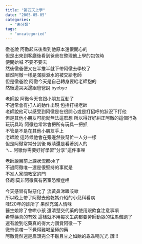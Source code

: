 ```yaml
---
title: "第四天上學"
date: "2005-05-05"
categories: 
  - "未分類"
tags: 
  - "uncategoried"
---
```


徹爸說 阿徹起床後看到他原本還很開心的  
但是出來到客廳後看到爸爸在整理他上學的包包時  
便開始喊 不要不要去  
然後徹爸便又在半推半就下帶阿徹去學校了  
雖然阿徹一樣是滿臉淚水的被交給老師  
但是徹爸說 阿徹今天是自己轉身要給老師抱的  
然後邊哭哭邊跟爸爸說 byebye

老師說 阿徹今天會跟小朋友互動了  
不過常會有打人的動作出現 包括打楊老師  
老師說他可以感受到阿徹是在很開心或是打招呼的狀況下打他  
但是其他小朋友可能就無法這麼想 所以得好好糾正阿徹的這個行為  
玩玩具時 阿徹也常常會把所有玩具一把抓  
不管是不是在其他小朋友手上  
老師說 這時候他會在旁邊然後幫忙一人分一樣  
但是阿徹常常分到後 眼睛還是看著別人的  
ㄟ...阿徹你需要好好學習"分享"這件事哩

老師說目前上課狀況都ok了  
不過阿徹唯一還是很堅持的事就是  
不准人家關教室的門  
怪哉!莫非阿徹真有密室恐懼症哩

今天感冒有點惡化了 流黃鼻涕跟咳嗽  
所以晚上帶了阿徹去他乾媽介紹的小兒科看病  
哇!20年的診所了 果然充滿人情味  
醫生娘除了會哄小孩 還清楚交代藥的使用跟飲食注意事項  
希望藥真的有效 這樣就不用每次生病都要勞師動眾的往馬偕跑了  
還有說到吃藥真的得大力讚賞阿徹一下  
徹爸偷嚐一下覺得難喝至極的藥  
阿徹竟然還是眉頭完全不皺且甘之如飴的乖乖喝光光 讚!!!
